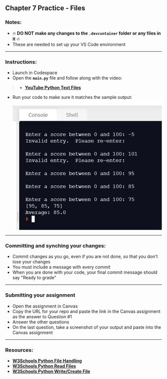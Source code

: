 ## Chapter 7 Practice - Files
### Notes:
- 🔥 **DO NOT make any changes to the `.devcontainer` folder or any files in it** 🔥  
- These are needed to set up your VS Code environment
---

### Instructions:
- Launch in Codespace
- Open the **`main.py`** file and follow along with the video:
> - **[YouTube Python Text Files](https://youtu.be/omb1UZTk1yw)** 
- Run your code to make sure it matches the sample output:  
![Sample Output](sampleoutput.png)
---

### Committing and synching your changes:
- Commit changes as you go, even if you are not done, so that you don't lose your changes
- You must include a message with every commit
- When you are done with your code, your final commit message should say "Ready to grade"
---
### Submitting your assignment
- Open the assignment in Canvas
- Copy the URL for your repo and paste the link in the Canvas assignment as the answer to Question #1
- Answer the other questions
- On the last question, take a screenshot of your output and paste into the Canvas assignment
---

### Resources:
- **[W3Schools Python File Handling](https://www.w3schools.com/python/python_file_handling.asp)**
- **[W3Schools Python Read Files](https://www.w3schools.com/python/python_file_open.asp)**
- **[W3Schools Python Write/Create File](https://www.w3schools.com/python/python_file_write.asp)**
